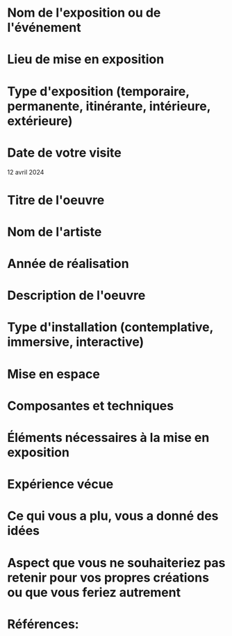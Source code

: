 # Nom de l'exposition ou de l'événement

# Lieu de mise en exposition


# Type d'exposition (temporaire, permanente, itinérante, intérieure, extérieure)


# Date de votre visite

12 avril 2024

# Titre de l'oeuvre



# Nom de l'artiste



# Année de réalisation



# Description de l'oeuvre


# Type d'installation (contemplative, immersive, interactive)


# Mise en espace


# Composantes et techniques


# Éléments nécessaires à la mise en exposition


# Expérience vécue


# Ce qui vous a plu, vous a donné des idées


# Aspect que vous ne souhaiteriez pas retenir pour vos propres créations ou que vous feriez autrement


# Références:
